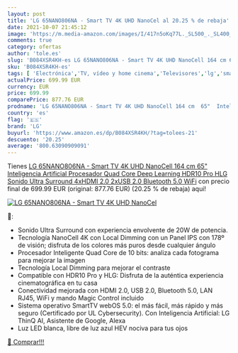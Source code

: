 ```yaml
---
layout: post
title: 'LG 65NANO806NA - Smart TV 4K UHD NanoCel al 20.25 % de rebaja'
date: 2021-10-07 21:45:12
image: 'https://m.media-amazon.com/images/I/417n5oKq77L._SL500_._SL400_.jpg'
comments: true
category: ofertas
author: 'tole.es'
slug: 'B084XSR4KH-es LG 65NANO806NA - Smart TV 4K UHD NanoCell 164 cm 65"...'
sku: 'B084XSR4KH-es'
tags: [ 'Electrónica','TV, vídeo y home cinema','Televisores','lg','smart','tv', ]
actualPrice: 699.99 EUR
currency: EUR
price: 699.99
comparePrice: 877.76 EUR
prodname: 'LG 65NANO806NA - Smart TV 4K UHD NanoCell 164 cm  65"  Inteligencia Artificial  Procesador Quad Core  Deep Learning  HDR10 Pro  HLG  Sonido Ultra Surround  4xHDMI 2.0  2xUSB 2.0  Bluetooth 5.0  WiFi'
country: 'es'
flag: '🇪🇸'
brand: 'LG'
buyurl: 'https://www.amazon.es/dp/B084XSR4KH/?tag=tolees-21'
descuento: '20.25'
average: '800.63090909091'
---
```


Tienes [LG 65NANO806NA - Smart TV 4K UHD NanoCell 164 cm  65"  Inteligencia Artificial  Procesador Quad Core  Deep Learning  HDR10 Pro  HLG  Sonido Ultra Surround  4xHDMI 2.0  2xUSB 2.0  Bluetooth 5.0  WiFi](https://www.amazon.es/dp/B084XSR4KH/?tag=tolees-21) con precio final de  699.99 EUR (original: 877.76 EUR) (20.25 %  de rebaja) aqui!

[![LG 65NANO806NA - Smart TV 4K UHD NanoCel](https://m.media-amazon.com/images/I/417n5oKq77L._SL500_._SL400_.jpg)](https://www.amazon.es/dp/B084XSR4KH/?tag=tolees-21)

🔎:

- Sonido Ultra Surround con experiencia envolvente de 20W de potencia.
- Tecnología NanoCell 4K con Local Dimming con un Panel IPS con 178º de visión; disfruta de los colores más puros desde cualquier ángulo
- Procesador Inteligente Quad Core de 10 bits: analiza cada fotograma para mejorar la imagen
- Tecnología Local Dimming para mejorar el contraste
- Compatible con HDR10 Pro y HLG: Disfruta de la auténtica experiencia cinematográfica en tu casa
- Conectividad mejorada con HDMI 2.0, USB 2.0, Bluetooth 5.0, LAN RJ45, WiFi y mando Magic Control incluido
- Sistema operativo SmartTV webOS 5.0: el más fácil, más rápido y más seguro (Certificado por UL Cybersecurity). Con Inteligencia Artificial: LG ThinQ AI, Asistente de Google, Alexa
- Luz LED blanca, libre de luz azul HEV nociva para tus ojos

[🛒 Comprar!!!](https://www.amazon.es/dp/B084XSR4KH/?tag=tolees-21)
